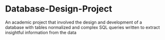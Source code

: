 # Database-Design-Project
An academic project that involved the design and development of a database with tables normalized and complex SQL queries written to extract insightful information from the data
